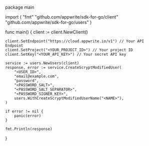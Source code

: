 package main

import (
    "fmt"
    "github.com/appwrite/sdk-for-go/client"
    "github.com/appwrite/sdk-for-go/users"
)

func main() {
    client := client.NewClient()

    client.SetEndpoint("https://cloud.appwrite.io/v1") // Your API Endpoint
    client.SetProject("<YOUR_PROJECT_ID>") // Your project ID
    client.SetKey("<YOUR_API_KEY>") // Your secret API key

    service := users.NewUsers(client)
    response, error := service.CreateScryptModifiedUser(
        "<USER_ID>",
        "email@example.com",
        "password",
        "<PASSWORD_SALT>",
        "<PASSWORD_SALT_SEPARATOR>",
        "<PASSWORD_SIGNER_KEY>",
        users.WithCreateScryptModifiedUserName("<NAME>"),
    )

    if error != nil {
        panic(error)
    }

    fmt.Println(response)
}
